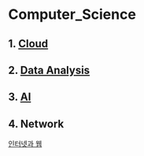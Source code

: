 # Computer_Science

## 1. [Cloud](./Cloud/README.md)

## 2. [Data Analysis](./DataAnalysis/README.md)

## 3. [AI](./AI/README.md)

## 4. Network
[인터넷과 웹](http://tcpschool.com/webbasic/works)
